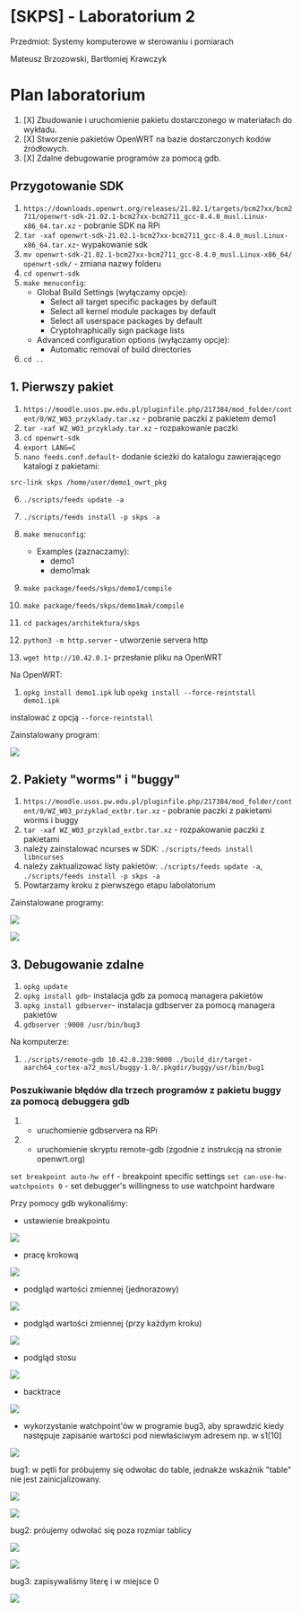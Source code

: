 # [SKPS] - Laboratorium 2

Przedmiot:
Systemy komputerowe w sterowaniu i pomiarach

Mateusz Brzozowski, Bartłomiej Krawczyk

# Plan laboratorium
1. [X] Zbudowanie i uruchomienie pakietu dostarczonego w materiałach do wykładu.
2. [X] Stworzenie pakietów OpenWRT na bazie dostarczonych kodów źródłowych.
3. [X] Zdalne debugowanie programów za pomocą gdb.

## Przygotowanie SDK

1. `https://downloads.openwrt.org/releases/21.02.1/targets/bcm27xx/bcm2711/openwrt-sdk-21.02.1-bcm27xx-bcm2711_gcc-8.4.0_musl.Linux-x86_64.tar.xz` - pobranie SDK na RPi
2. `tar -xaf openwrt-sdk-21.02.1-bcm27xx-bcm2711_gcc-8.4.0_musl.Linux-x86_64.tar.xz`- wypakowanie sdk
3. `mv openwrt-sdk-21.02.1-bcm27xx-bcm2711_gcc-8.4.0_musl.Linux-x86_64/ openwrt-sdk/` - zmiana nazwy folderu
4. `cd openwrt-sdk`
5. `make menuconfig`:
    - Global Build Settings (wyłączamy opcje):
        - Select all target specific packages by default
        - Select all kernel module packages by default
        - Select all userspace packages by default
        - Cryptohraphically sign package lists
    - Advanced configuration options (wyłączamy opcje):
        - Automatic removal of build directories
6. `cd ..`

## 1. Pierwszy pakiet
1. `https://moodle.usos.pw.edu.pl/pluginfile.php/217384/mod_folder/content/0/WZ_W03_przyklady.tar.xz` - pobranie paczki z pakietem demo1
2. `tar -xaf WZ_W03_przyklady.tar.xz` - rozpakowanie paczki
3. `cd openwrt-sdk`
4. `export LANG=C`
5. `nano feeds.conf.default`- dodanie ścieżki do katalogu zawierającego katalogi z pakietami:
```
src-link skps /home/user/demo1_owrt_pkg
```
6. `./scripts/feeds update -a`
7. `./scripts/feeds install -p skps -a`
8. `make menuconfig`:
    - Examples (zaznaczamy):
        - demo1
        - demo1mak
9. `make package/feeds/skps/demo1/compile`
9. `make package/feeds/skps/demo1mak/compile`

10. `cd packages/architektura/skps`
11. `python3 -m http.server` - utworzenie servera http
12. `wget http://10.42.0.1`- przesłanie pliku na OpenWRT

Na OpenWRT:
1. `opkg install demo1.ipk` lub `opekg install --force-reintstall demo1.ipk`

instalować z opcją `--force-reintstall`

Zainstalowany program:

![](images/3.1.png)

## 2. Pakiety "worms" i "buggy"

1. `https://moodle.usos.pw.edu.pl/pluginfile.php/217384/mod_folder/content/0/WZ_W03_przyklad_extbr.tar.xz` - pobranie paczki z pakietami worms i buggy
2. `tar -xaf WZ_W03_przyklad_extbr.tar.xz` - rozpakowanie paczki z pakietami
3. należy zainstalować ncurses w SDK: `./scripts/feeds install libncurses`
4. należy zaktualizować listy pakietów: `./scripts/feeds update -a`, `./scripts/feeds install -p skps -a`
4. Powtarzamy kroku z pierwszego etapu labolatorium

Zainstalowane programy:

![](images/3.2.png)

![](images/3.3.png)


## 3. Debugowanie zdalne
1. `opkg update`
1. `opkg install gdb`- instalacja gdb za pomocą managera pakietów
2. `opkg install gdbserver`- instalacja gdbserver za pomocą managera pakietów
3. `gdbserver :9000 /usr/bin/bug3`

Na komputerze:
1. `./scripts/remote-gdb 10.42.0.230:9000 ./build_dir/target-aarch64_cortex-a72_musl/buggy-1.0/.pkgdir/buggy/usr/bin/bug1`

### Poszukiwanie błędów dla trzech programów z pakietu buggy za pomocą debuggera gdb

1. - uruchomienie gdbservera na RPi
2. - uruchomienie skryptu remote-gdb (zgodnie z instrukcją na stronie openwrt.org)

`set breakpoint auto-hw off` - breakpoint specific settings
`set can-use-hw-watchpoints 0` - set debugger's willingness to use watchpoint hardware

Przy pomocy gdb wykonaliśmy:
- ustawienie breakpointu

![](images/3.4.png)

- pracę krokową

![](images/3.5.png)

- podgląd wartości zmiennej (jednorazowy)

![](images/3.6.png)

- podgląd wartości zmiennej (przy każdym kroku)

![](images/3.7.png)

- podgląd stosu

![](images/3.8.png)

- backtrace

![](images/3.9.png)

- wykorzystanie watchpoint'ów w programie bug3, aby sprawdzić kiedy następuje zapisanie wartości pod niewłaściwym adresem np. w s1[10]

![](images/3.10.png)

bug1:
w pętli for próbujemy się odwołac do table, jednakże wskaźnik "table" nie jest zainicjalizowany.

![](images/3.11.png)


![](images/3.13.png)

bug2:
próujemy odwołać się poza rozmiar tablicy

![](images/3.14.png)

![](images/3.15.png)

bug3:
zapisywaliśmy literę i w miejsce 0

![](images/3.10.png)